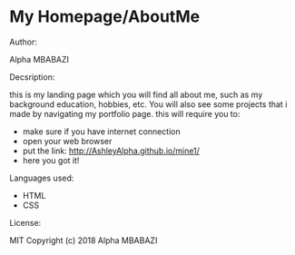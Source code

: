 # My Homepage/AboutMe

Author:

Alpha MBABAZI

Decsription:

this is my landing page which you will find all about me, such as my background education, hobbies, etc. You will also see some projects that i made by navigating my portfolio page. this will require you to:

* make sure if you have internet connection
* open your web browser
* put the link: http://AshleyAlpha.github.io/mine1/
* here you got it!

Languages used:
* HTML
* CSS

License:

MIT Copyright (c) 2018 Alpha MBABAZI

